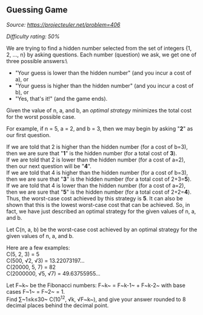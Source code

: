 Guessing Game
-------------

*Source: https://projecteuler.net/problem=406*


*Difficulty rating: 50%*

We are trying to find a hidden number selected from the set of integers
{1, 2, ..., n} by asking questions. Each number (question) we ask, we
get one of three possible answers:\

-   "Your guess is lower than the hidden number" (and you incur a cost
    of a), or
-   "Your guess is higher than the hidden number" (and you incur a cost
    of b), or
-   "Yes, that's it!" (and the game ends).

Given the value of n, a, and b, an *optimal strategy* minimizes the
total cost for the worst possible case.

For example, if n = 5, a = 2, and b = 3, then we may begin by asking
"**2**" as our first question.

If we are told that 2 is higher than the hidden number (for a cost of
b=3), then we are sure that "**1**" is the hidden number (for a total
cost of **3**).\
 If we are told that 2 is lower than the hidden number (for a cost of
a=2), then our next question will be "**4**".\
 If we are told that 4 is higher than the hidden number (for a cost of
b=3), then we are sure that "**3**" is the hidden number (for a total
cost of 2+3=**5**).\
 If we are told that 4 is lower than the hidden number (for a cost of
a=2), then we are sure that "**5**" is the hidden number (for a total
cost of 2+2=**4**).\
 Thus, the worst-case cost achieved by this strategy is **5**. It can
also be shown that this is the lowest worst-case cost that can be
achieved. So, in fact, we have just described an optimal strategy for
the given values of n, a, and b.

Let C(n, a, b) be the worst-case cost achieved by an optimal strategy
for the given values of n, a, and b.

Here are a few examples:\
 C(5, 2, 3) = 5\
 C(500, √2, √3) = 13.22073197...\
 C(20000, 5, 7) = 82\
 C(2000000, √5, √7) = 49.63755955...

Let F~k~ be the Fibonacci numbers: F~k~ = F~k-1~ + F~k-2~ with base
cases F~1~ = F~2~ = 1.\
Find ∑~1≤k≤30~ C(10<sup>12</sup>, √k, √F~k~), and give your answer rounded to 8
decimal places behind the decimal point.
